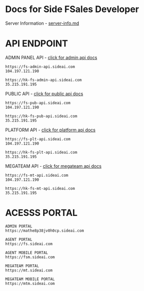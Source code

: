 # Docs for Side FSales Developer

Server Information - [server-info.md](other/server-info.md)

# API ENDPOINT
ADMIN PANEL API - [click for admin api docs](admin/)
```
https://fs-admin-api.sideai.com
104.197.121.190

https://hk-fs-admin-api.sideai.com
35.215.191.195
```

PUBLIC API - [click for public api docs](public/)
```
https://fs-pub-api.sideai.com
104.197.121.190

https://hk-fs-pub-api.sideai.com
35.215.191.195
```

PLATFORM API - [click for platform api docs](platform/)
```
https://fs-plt-api.sideai.com
104.197.121.190

https://hk-fs-plt-api.sideai.com
35.215.191.195
```

MEGATEAM API - [click for megateam api docs](megateam/)
```
https://fs-mt-api.sideai.com
104.197.121.190

https://hk-fs-mt-api.sideai.com
35.215.191.195
```

# ACESSS PORTAL
```
ADMIN PORTAL
https://mathe8p38jv0h0cp.sideai.com

AGENT PORTAL
https://fs.sideai.com

AGENT MOBILE PORTAL
https://fsm.sideai.com

MEGATEAM PORTAL
https://mt.sideai.com

MEGATEAM MOBILE PORTAL
https://mtm.sideai.com
```


